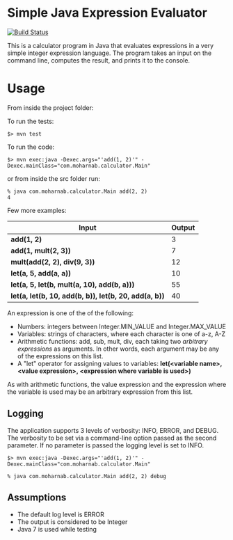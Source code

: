 # Simple Java Expression Evaluator
[![Build Status](https://travis-ci.org/moharnab123saikia/calculator.svg?branch=master)](https://travis-ci.org/moharnab123saikia/calculator)

This is a calculator program in Java that evaluates expressions in a very simple integer expression language. The program takes an input on the command line, computes the result, and prints it to the console.
# Usage

From inside the project folder:

To run the tests:
  ```
$> mvn test
  ```
To run the code:
```
$> mvn exec:java -Dexec.args="'add(1, 2)'" -Dexec.mainClass="com.moharnab.calculator.Main"
```
or from inside the src folder run:

```
% java com.moharnab.calculator.Main add(2, 2)
4
```

Few more examples:

| **Input** | **Output** |
| --- | --- |
| **add(1, 2)** | 3 |
| **add(1, mult(2, 3))** | 7 |
| **mult(add(2, 2), div(9, 3))** | 12 |
| **let(a, 5, add(a, a))** | 10 |
| **let(a, 5, let(b, mult(a, 10), add(b, a)))** | 55 |
| **let(a, let(b, 10, add(b, b)), let(b, 20, add(a, b))** | 40 |

An expression is one of the of the following:

- Numbers: integers between Integer.MIN\_VALUE and Integer.MAX\_VALUE
- Variables: strings of characters, where each character is one of a-z, A-Z
- Arithmetic functions: add, sub, mult, div, each taking two _arbitrary expressions_ as arguments.  In other words, each argument may be any of the expressions on this list.
- A &quot;let&quot; operator for assigning values to variables:
**let(&lt;variable name&gt;, &lt;value expression&gt;, &lt;expression where variable is used&gt;)**

As with arithmetic functions, the value expression and the expression where the variable is used may be an arbitrary expression from this list.

## Logging

The application supports 3 levels of verbosity: INFO, ERROR, and DEBUG.  The verbosity to be set via a command-line option passed as the second parameter. If no parameter is passed the logging level is set to INFO. 

```
$> mvn exec:java -Dexec.args="'add(1, 2)'" -Dexec.mainClass="com.moharnab.calculator.Main"
```
```
% java com.moharnab.calculator.Main add(2, 2) debug
```
## Assumptions

- The default log level is ERROR
- The output is considered to be Integer
- Java 7 is used while testing




